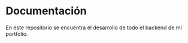 # Documentación

En este repositorio se encuentra el desarrollo de todo el backend de mi portfolio.  
